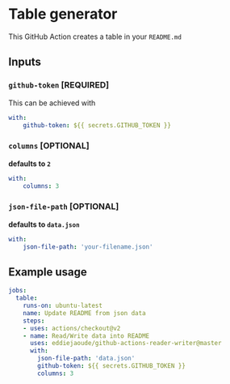 # Table generator

This GitHub Action creates a table in your `README.md`

## Inputs

### `github-token` [REQUIRED]

This can be achieved with

```yaml
with:
    github-token: ${{ secrets.GITHUB_TOKEN }}
```

### `columns` [OPTIONAL]

**defaults to `2`**

```yaml
with:
    columns: 3
```

### `json-file-path` [OPTIONAL]

**defaults to `data.json`**

```yaml
with:
    json-file-path: 'your-filename.json'
```

## Example usage

```yaml
jobs:
  table:
    runs-on: ubuntu-latest
    name: Update README from json data
    steps:
    - uses: actions/checkout@v2
    - name: Read/Write data into README
      uses: eddiejaoude/github-actions-reader-writer@master
      with:
        json-file-path: 'data.json'
        github-token: ${{ secrets.GITHUB_TOKEN }}
        columns: 3
```
